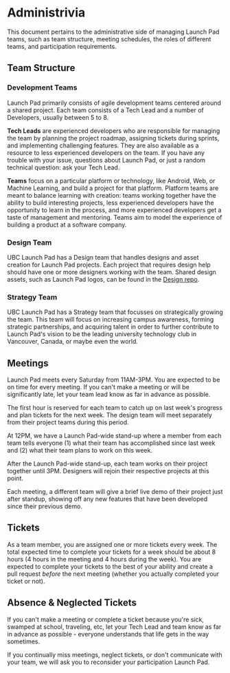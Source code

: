 # Administrivia

This document pertains to the administrative side of managing Launch Pad teams,
such as team structure, meeting schedules, the roles of different teams, and
participation requirements.

## Team Structure

### Development Teams

Launch Pad primarily consists of agile development teams centered around a
shared project. Each team consists of a Tech Lead and a number of Developers,
usually between 5 to 8.

**Tech Leads** are experienced developers who are responsible for managing the
team by planning the project roadmap, assigning tickets during sprints, and
implementing challenging features. They are also available as a resource to less
experienced developers on the team. If you have any trouble with your issue,
questions about Launch Pad, or just a random technical question: ask your Tech
Lead.

**Teams** focus on a particular platform or technology, like Android, Web, or
Machine Learning, and build a project for that platform. Platform teams are meant
to balance learning with creation: teams working together have the ability to
build interesting projects, less experienced developers have the opportunity to
learn in the process, and more experienced developers get a taste of management
and mentoring. Teams aim to model the experience of building a product at a
software company.

### Design Team

UBC Launch Pad has a Design team that handles designs and asset creation for
Launch Pad projects. Each project that requires design help should have one or
more designers working with the team. Shared design assets, such as Launch Pad
logos, can be found in the [Design repo](https://github.com/ubclaunchpad/design).

### Strategy Team

UBC Launch Pad has a Strategy team that focusses on strategically growing the
team. This team will focus on increasing campus awareness, forming strategic
partnerships, and acquiring talent in order to further contribute to Launch
Pad's vision to be the leading university technology club in Vancouver, Canada,
or maybe even the world.

## Meetings

Launch Pad meets every Saturday from 11AM-3PM. You are expected to be on time
for every meeting. If you can't make a meeting or will be significantly late,
let your team lead know as far in advance as possible.

The first hour is reserved for each team to catch up on last week's progress and
plan tickets for the next week. The design team will meet separately from their
project teams during this period.

At 12PM, we have a Launch Pad-wide stand-up where a member from each team tells
everyone (1) what their team has accomplished since last week and (2) what their
team plans to work on this week.

After the Launch Pad-wide stand-up, each team works on their project together
until 3PM. Designers will rejoin their respective projects at this point.

Each meeting, a different team will give a brief live demo of their project just
after standup, showing off any new features that have been developed since their
previous demo.

## Tickets

As a team member, you are assigned one or more tickets every week.
The total expected time to complete your tickets for a week should be about 8
hours (4 hours in the meeting and 4 hours during the week).
You are expected to complete your tickets to the best of your ability and create
a pull request _before_ the next meeting (whether you actually completed your
ticket or not).

## Absence & Neglected Tickets

If you can't make a meeting or complete a ticket because you're sick, swamped at
school, traveling, etc, let your Tech Lead and team know as far in advance as
possible - everyone understands that life gets in the way sometimes.

If you continually miss meetings, neglect tickets, or don't communicate with
your team, we will ask you to reconsider your participation Launch Pad.
